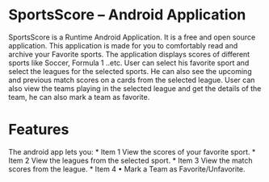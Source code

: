 <h1>SportsScore – Android Application</h1>
SportsScore is a Runtime Android Application. It is a free and open source application.
This application is made for you to comfortably read and archive your Favorite sports. The application displays scores of different sports like Soccer, Formula 1 ..etc. User can select his favorite sport and select the leagues for the selected sports. He can also see the upcoming and previous match scores on a cards from the selected league. User can also view the teams playing in the selected league and get the details of the team, he can also mark a team as favorite.

<h1>Features</h1>
The android app lets you:
* Item 1 View the scores of your favorite sport.
* Item 2 View the leagues from the selected sport.
* Item 3 View the match scores from the league.
* Item 4 •	Mark a Team as Favorite/Unfavorite.
